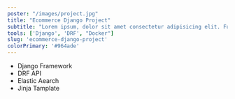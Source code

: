 ```yaml
---
poster: "/images/project.jpg"
title: "Ecommerce Django Project"
subtitle: "Lorem ipsum, dolor sit amet consectetur adipisicing elit. Fugiat, perferendis."
tools: ['Django', 'DRF', "Docker"]
slug: 'ecommerce-django-project'
colorPrimary: '#964ade'
---
```


- Django Framework
- DRF API
- Elastic Aearch
- Jinja Tamplate